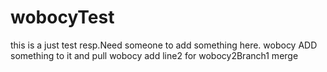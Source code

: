 # wobocyTest
this is a just test resp.Need someone to add something here.
wobocy ADD something to it and pull
wobocy add line2
for wobocy2Branch1 merge
